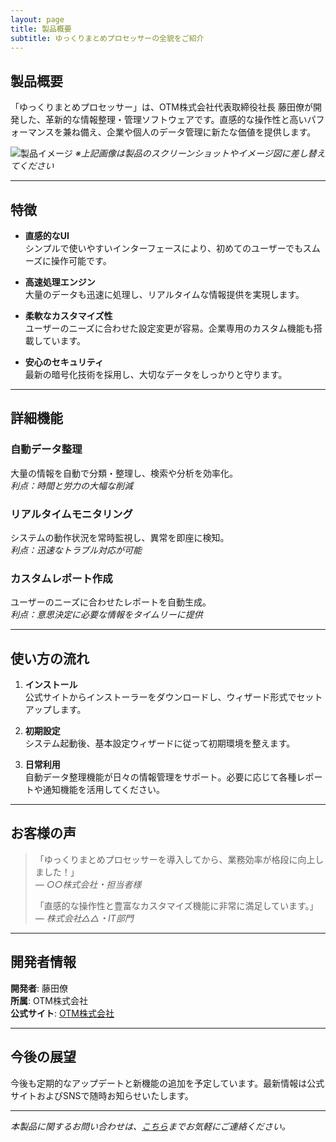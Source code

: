 ```yaml
---
layout: page
title: 製品概要
subtitle: ゆっくりまとめプロセッサーの全貌をご紹介
---
```


<!-- 製品概要のイントロダクション -->
## 製品概要

「ゆっくりまとめプロセッサー」は、OTM株式会社代表取締役社長 藤田僚が開発した、革新的な情報整理・管理ソフトウェアです。直感的な操作性と高いパフォーマンスを兼ね備え、企業や個人のデータ管理に新たな価値を提供します。

<!-- 製品イメージ（※画像は適宜差し替えてください） -->
![製品イメージ](/assets/img/product-overview.jpg)
*※上記画像は製品のスクリーンショットやイメージ図に差し替えてください*

---

<!-- 製品の特徴 -->
## 特徴

- **直感的なUI**  
  シンプルで使いやすいインターフェースにより、初めてのユーザーでもスムーズに操作可能です。

- **高速処理エンジン**  
  大量のデータも迅速に処理し、リアルタイムな情報提供を実現します。

- **柔軟なカスタマイズ性**  
  ユーザーのニーズに合わせた設定変更が容易。企業専用のカスタム機能も搭載しています。

- **安心のセキュリティ**  
  最新の暗号化技術を採用し、大切なデータをしっかりと守ります。

---

<!-- 詳細な機能説明 -->
## 詳細機能

### 自動データ整理

大量の情報を自動で分類・整理し、検索や分析を効率化。  
*利点：時間と労力の大幅な削減*

### リアルタイムモニタリング

システムの動作状況を常時監視し、異常を即座に検知。  
*利点：迅速なトラブル対応が可能*

### カスタムレポート作成

ユーザーのニーズに合わせたレポートを自動生成。  
*利点：意思決定に必要な情報をタイムリーに提供*

---

<!-- 利用の流れ -->
## 使い方の流れ

1. **インストール**  
   公式サイトからインストーラーをダウンロードし、ウィザード形式でセットアップします。

2. **初期設定**  
   システム起動後、基本設定ウィザードに従って初期環境を整えます。

3. **日常利用**  
   自動データ整理機能が日々の情報管理をサポート。必要に応じて各種レポートや通知機能を活用してください。

---

<!-- お客様の声などの実績紹介 -->
## お客様の声

> 「ゆっくりまとめプロセッサーを導入してから、業務効率が格段に向上しました！」  
> *— ○○株式会社・担当者様*
>
> 「直感的な操作性と豊富なカスタマイズ機能に非常に満足しています。」  
> *— 株式会社△△・IT部門*

---

<!-- 開発者・企業情報 -->
## 開発者情報

**開発者**: 藤田僚  
**所属**: OTM株式会社  
**公式サイト**: [OTM株式会社](https://your-company-website.example)

---

<!-- 今後の展望やアップデート情報 -->
## 今後の展望

今後も定期的なアップデートと新機能の追加を予定しています。最新情報は公式サイトおよびSNSで随時お知らせいたします。

---

<!-- フッター用の追加情報（任意） -->
*本製品に関するお問い合わせは、[こちら](mailto:contact@example.com)までお気軽にご連絡ください。*
